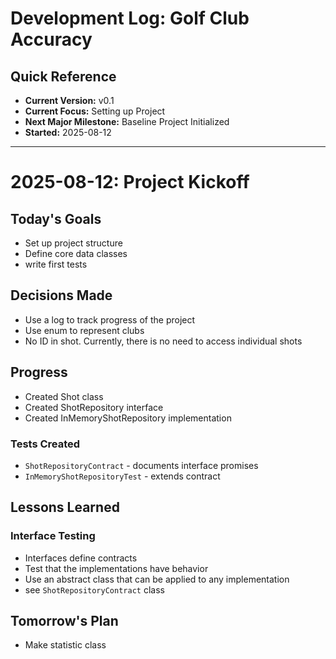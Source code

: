 # Development Log: Golf Club Accuracy
## Quick Reference
- **Current Version:** v0.1
- **Current Focus:** Setting up Project
- **Next Major Milestone:** Baseline Project Initialized
- **Started:** 2025-08-12
---
# 2025-08-12: Project Kickoff
## Today's Goals
- Set up project structure
- Define core data classes
- write first tests
## Decisions Made
- Use a log to track progress of the project
- Use enum to represent clubs
- No ID in shot. Currently, there is no need to access individual shots
## Progress
- Created Shot class
- Created ShotRepository interface
- Created InMemoryShotRepository implementation
### Tests Created
- `ShotRepositoryContract` - documents interface promises
- `InMemoryShotRepositoryTest` - extends contract
## Lessons Learned
### Interface Testing
- Interfaces define contracts
- Test that the implementations have behavior
- Use an abstract class that can be applied to any implementation
- see `ShotRepositoryContract` class
## Tomorrow's Plan
- Make statistic class